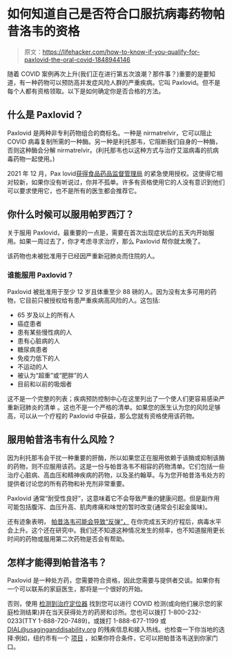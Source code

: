 # 如何知道自己是否符合口服抗病毒药物帕昔洛韦的资格

> 原文：<https://lifehacker.com/how-to-know-if-you-qualify-for-paxlovid-the-oral-covid-1848944146>

随着 COVID 案例再次上升(我们正在进行第五次浪潮？那件事？)重要的是要知道，有一种药物可以预防高并发症风险人群的严重疾病。它叫 Paxlovid。但不是每个人都有资格领取。以下是如何确定你是否合格的方法。



## 什么是 Paxlovid？

Paxlovid 是两种非专利药物组合的商标名。一种是 nirmatrelvir，它可以阻止 COVID 病毒复制所需的一种酶。另一种是利托那韦，它阻断我们自身的一种酶，否则这种酶会分解 nirmatrelvir。(利托那韦也以这种方式与治疗艾滋病毒的抗病毒药物一起使用。)

2021 年 12 月，Pax lovid[获得食品药品监督管理局](https://www.fda.gov/news-events/press-announcements/coronavirus-covid-19-update-fda-authorizes-first-oral-antiviral-treatment-covid-19) 的紧急使用授权。这使得它相对较新，如果你没有听说过，你并不孤单。许多有资格使用它的人没有意识到他们可以要求使用它，也不是所有的医生都会推荐它。

## 你什么时候可以服用帕罗西汀？

关于服用 Paxlovid，最重要的一点是，需要在首次出现症状后的五天内开始服用。如果一周过去了，你才考虑寻求治疗，那么 Paxlovid 帮你就太晚了。

该药物也未被批准用于已经因严重新冠肺炎而住院的人。

### 谁能服用 Paxlovid？

Paxlovid 被批准用于至少 12 岁且体重至少 88 磅的人。因为没有太多可用的药物，它目前只被授权给有患严重疾病高风险的人。这包括:

*   65 岁及以上的所有人
*   癌症患者
*   患有某些慢性病的人
*   患有心脏病的人
*   糖尿病患者
*   免疫力低下的人
*   不运动的人
*   被认为“超重”或“肥胖”的人
*   目前和以前的吸烟者

这不是一个完整的列表；疾病预防控制中心在这里列出了一个使人们更容易感染严重新冠肺炎的清单 。这也不是一个严格的清单。如果您的医生认为您的风险足够高，可以从一个疗程的 Paxlovid 中获益，那么您就有资格使用该药物。

## 服用帕昔洛韦有什么风险？

因为利托那韦会干扰一种重要的肝酶，所以如果您正在服用依赖于该酶或抑制该酶的药物，则不应服用该药。这是一份与帕昔洛韦不相容的药物清单。它们包括一些治疗心脏病、高血压和精神疾病的药物，以及圣约翰草。与为您开帕昔洛韦处方的提供者讨论您的所有药物和补充剂非常重要。

Paxlovid 通常“耐受性良好”，这意味着它不会导致严重的健康问题。但是副作用可能包括腹泻、血压升高、肌肉疼痛和味觉的暂时改变(通常会引起金属味)。

还有迹象表明， [帕昔洛韦可能会导致“反弹”，](https://www.healthline.com/health-news/can-covid-19-symptoms-come-back-after-using-paxlovid-what-we-know) 在你完成五天的疗程后，病毒水平会上升。这个还在研究中。我们还不知道这种情况发生的频率，也不知道服用更长时间的药物或服用第二次药物是否会有帮助。

## 怎样才能得到帕昔洛韦？

Paxlovid 是一种处方药，您需要符合资格，因此您需要与提供者交谈。如果你有一个可以联系的家庭医生，那将是一个很好的开始。

否则，使用 [检测到治疗定位器](https://aspr.hhs.gov/TestToTreat/Pages/default.aspx) 找到您可以进行 COVID 检测(或向他们展示您的家庭检测结果)并在当天获得处方的药房和诊所。您也可以拨打 1-800-232-0233(TTY 1-888-720-7489)，或拨打 1-888-677-1199 或 DIAL@usaginganddisability.org 的残疾信息和接入热线。也检查一下你当地的选择:例如，纽约市有一个 [项目](https://www.ny1.com/nyc/all-boroughs/news/2022/04/28/one-pharmacy-delivers-antivirals-for-the-city--is-that-enough-) ，如果你符合条件，它可以把帕昔洛韦送到你家门口。